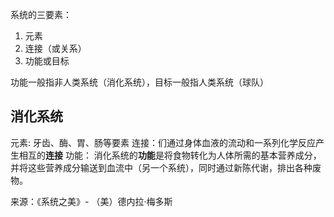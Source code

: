 系统的三要素：
1. 元素
2. 连接（或关系）
3. 功能或目标

功能一般指非人类系统（消化系统），目标一般指人类系统（球队）
## 消化系统
元素: 牙齿、酶、胃、肠等要素
连接：们通过身体血液的流动和一系列化学反应产生相互的**连接**
功能： 消化系统的**功能**是将食物转化为人体所需的基本营养成分，并将这些营养成分输送到血流中（另一个系统），同时通过新陈代谢，排出各种废物。


来源：《系统之美》- （美）德内拉·梅多斯


